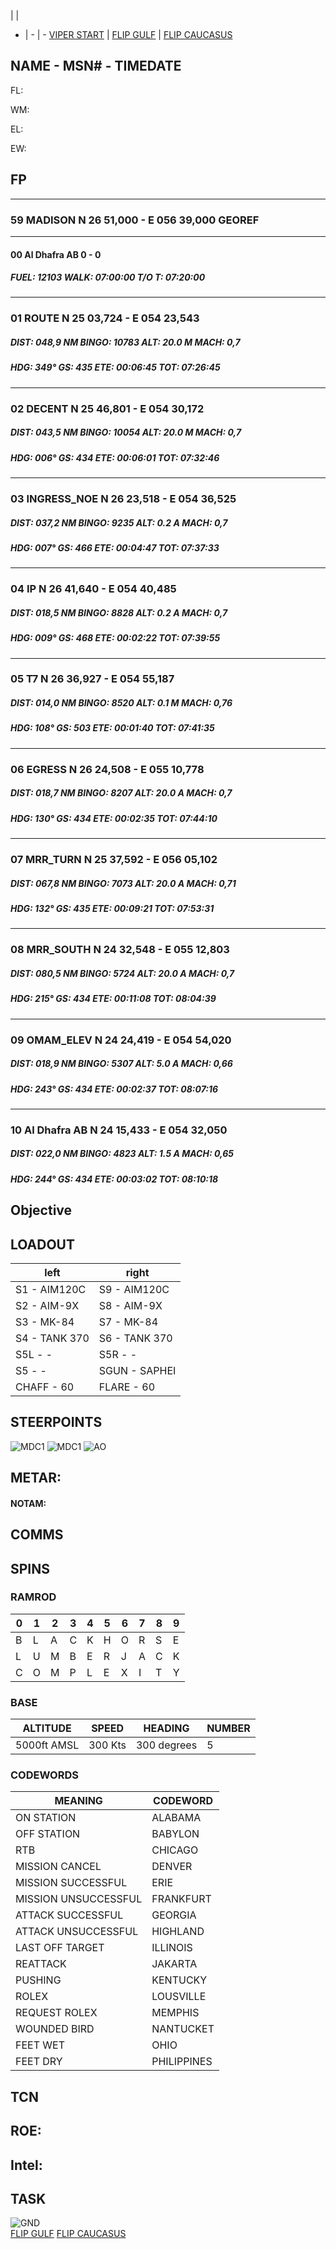  |  | 
- | - | -
[VIPER START](/F16START.MD) | [FLIP GULF](https://www.dropbox.com/s/sp91zf63rx0esao/FLIP_GULFR2_EC1.pdf?dl=0) | [FLIP CAUCASUS](https://www.dropbox.com/s/ppiqy9ba7i8h8op/FLIP_CAUR_EC1.pdf?dl=0)

## NAME - MSN# - TIMEDATE

FL: 

WM: 

EL: 

EW: 


## FP

---  												
###	59	MADISON	N	26	51,000	  -  	E	056	39,000		GEOREF	
												
---  												
####	00	Al Dhafra AB									0 - 0	
#####  	FUEL:		12103		WALK:		07:00:00	T/O T:		07:20:00		
												
												
---  												
###	01	ROUTE	N	25	03,724	  -  	E	054	23,543			
#####	DIST:	048,9  NM	BINGO:	10783	ALT:		20.0 M	MACH:	0,7			
#####	HDG:	349°	GS:	435	ETE:		00:06:45	TOT:		07:26:45		
												
												
---  												
###	02	DECENT	N	25	46,801	  -  	E	054	30,172			
#####	DIST:	043,5  NM	BINGO:	10054	ALT:		20.0 M	MACH:	0,7			
#####	HDG:	006°	GS:	434	ETE:		00:06:01	TOT:		07:32:46		
												
												
---  												
###	03	INGRESS_NOE	N	26	23,518	  -  	E	054	36,525			
#####	DIST:	037,2  NM	BINGO:	9235	ALT:		0.2 A	MACH:	0,7			
#####	HDG:	007°	GS:	466	ETE:		00:04:47	TOT:		07:37:33		
												
												
---  												
###	04	IP	N	26	41,640	  -  	E	054	40,485			
#####	DIST:	018,5  NM	BINGO:	8828	ALT:		0.2 A	MACH:	0,7			
#####	HDG:	009°	GS:	468	ETE:		00:02:22	TOT:		07:39:55		
												
												
---  												
###	05	T7	N	26	36,927	  -  	E	054	55,187			
#####	DIST:	014,0  NM	BINGO:	8520	ALT:		0.1 M	MACH:	0,76			
#####	HDG:	108°	GS:	503	ETE:		00:01:40	TOT:		07:41:35		
												
												
---  												
###	06	EGRESS	N	26	24,508	  -  	E	055	10,778			
#####	DIST:	018,7  NM	BINGO:	8207	ALT:		20.0 A	MACH:	0,7			
#####	HDG:	130°	GS:	434	ETE:		00:02:35	TOT:		07:44:10		
												
												
---  												
###	07	MRR_TURN	N	25	37,592	  -  	E	056	05,102			
#####	DIST:	067,8  NM	BINGO:	7073	ALT:		20.0 A	MACH:	0,71			
#####	HDG:	132°	GS:	435	ETE:		00:09:21	TOT:		07:53:31		
												
												
---  												
###	08	MRR_SOUTH	N	24	32,548	  -  	E	055	12,803			
#####	DIST:	080,5  NM	BINGO:	5724	ALT:		20.0 A	MACH:	0,7			
#####	HDG:	215°	GS:	434	ETE:		00:11:08	TOT:		08:04:39		
												
												
---  												
###	09	OMAM_ELEV	N	24	24,419	  -  	E	054	54,020			
#####	DIST:	018,9  NM	BINGO:	5307	ALT:		5.0 A	MACH:	0,66			
#####	HDG:	243°	GS:	434	ETE:		00:02:37	TOT:		08:07:16		
												
												
---  												
###	10	Al Dhafra AB	N	24	15,433	  -  	E	054	32,050			
#####	DIST:	022,0  NM	BINGO:	4823	ALT:		1.5 A	MACH:	0,65			
#####	HDG:	244°	GS:	434	ETE:		00:03:02	TOT:		08:10:18		
												


				


## Objective
#### 



## LOADOUT

left | right
----- | -----
S1 - AIM120C | S9 - AIM120C
S2 - AIM-9X | S8 - AIM-9X
S3 - MK-84 | S7 - MK-84
S4 - TANK 370 | S6 - TANK 370
S5L - - | S5R - -
S5 - - | SGUN - SAPHEI
CHAFF - 60 | FLARE - 60



## STEERPOINTS


![MDC1](--MDC10.PNG)
![MDC1](--MDC20.PNG)
![AO](E50.PNG)

## METAR: 

#### NOTAM: 



## COMMS

## SPINS

### RAMROD

| 0 | 1 | 2 | 3 | 4 | 5 | 6 | 7 | 8 | 9 |
| - | - | - | - | - | - | - | - | - | - |
| B | L | A | C | K | H | O | R | S | E |
| L | U | M | B | E | R | J | A | C | K |
| C | O | M | P | L | E | X | I | T | Y |

### BASE

| ALTITUDE | SPEED | HEADING | NUMBER| 
| -------- | ----- | ------- | ----- | 
| 5000ft AMSL | 300 Kts | 300 degrees | 5 |

### CODEWORDS

| MEANING | CODEWORD | 
| ------- | -------- | 
| ON STATION | ALABAMA | 
| OFF STATION | BABYLON |
| RTB | CHICAGO |
| MISSION CANCEL | DENVER |
| MISSION SUCCESSFUL| ERIE |
| MISSION UNSUCCESSFUL| FRANKFURT |
| ATTACK SUCCESSFUL | GEORGIA |
| ATTACK UNSUCCESSFUL | HIGHLAND |
| LAST OFF TARGET| ILLINOIS |
| REATTACK | JAKARTA |
| PUSHING | KENTUCKY |
| ROLEX | LOUSVILLE |
| REQUEST ROLEX| MEMPHIS|
| WOUNDED BIRD | NANTUCKET |
| FEET WET | OHIO |
| FEET DRY | PHILIPPINES |

## TCN


## ROE:



## Intel:


## TASK


![GND](/FLIPS/OMAM_GND.png)  
[FLIP GULF](https://www.dropbox.com/s/sp91zf63rx0esao/FLIP_GULFR2_EC1.pdf?dl=0)
[FLIP CAUCASUS](https://www.dropbox.com/s/ppiqy9ba7i8h8op/FLIP_CAUR_EC1.pdf?dl=0)

